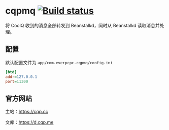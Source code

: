 # cqpmq [![Build status](https://ci.appveyor.com/api/projects/status/iphnopjiy4cnlu8i?svg=true)](https://ci.appveyor.com/project/everpcpc/cqpmq)

将 CoolQ 收到的消息全部转发到 Beanstalkd，同时从 Beanstalkd 读取消息并处理。

## 配置
默认配置文件为 `app/com.everpcpc.cqpmq/config.ini`
```ini
[btd]
addr=127.0.0.1
port=11300
```

官方网站
--------
主站：https://cqp.cc

文库：https://d.cqp.me

